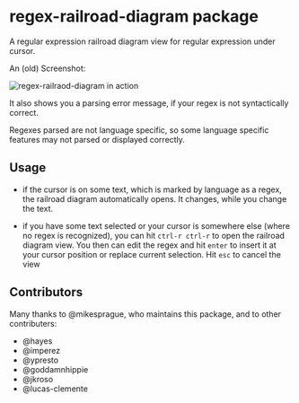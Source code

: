 # regex-railroad-diagram package

A regular expression railroad diagram view for regular expression
under cursor.

An (old) Screenshot:

![regex-railraod-diagram in action](https://raw.githubusercontent.com/klorenz/atom-regex-railroad-diagrams/3552667228c192e81a0d2e5843e824c064b8e4b9/regex-railroad-diagrams.png)

It also shows you a parsing error message, if your regex is not syntactically
correct.

Regexes parsed are not language specific, so some language specific features may
not parsed or displayed correctly.

## Usage

- if the cursor is on some text, which is marked by language as a regex, the
  railroad diagram automatically opens.  It changes, while you change the text.

- if you have some text selected or your cursor is somewhere else (where no
  regex is recognized), you can hit `ctrl-r ctrl-r` to open the railroad
  diagram view.  You then can edit the regex and hit `enter` to insert it at your cursor position or replace current selection.  Hit `esc` to cancel the view

## Contributors

Many thanks to @mikesprague, who maintains this package, and to other contributers:

- @hayes
- @imperez
- @ypresto
- @goddamnhippie
- @jkroso
- @lucas-clemente
